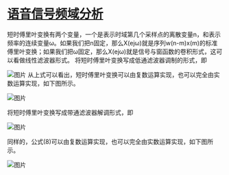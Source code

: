 # [语音信号频域分析](https://mp.weixin.qq.com/s?__biz=MzA3MjEyMjEwNA==&mid=2247483933&idx=1&sn=9bef3c43e93a1d12a8fa33c276989a0d&chksm=9f22698aa855e09cf13a78a858cc1435d0098d52eae5ed2641373a6ac663ca6d09cc77062033&scene=21#wechat_redirect)
短时傅里叶变换有两个变量，一个是表示时域第几个采样点的离散变量n，和表示频率的连续变量ω。如果我们把n固定，那么X(ejω)就是序列w(n-m)x(m)的标准傅里叶变换；如果我们把ω固定，那么X(ejω)就是信号与窗函数的卷积形式，这可以看做线性滤波器形式。
将短时傅里叶变换写成低通滤波器调制的形式，即  

![图片](https://mmbiz.qpic.cn/mmbiz_png/R3j7FT5mhhfooujicGBZ0PudBwvdwwXPyxoyU4wZibLMljhMicgOTj4PmqyyibLoe9iciatEcicPA4FWX9F7alibO4JsKA/640?wx_fmt=png&wxfrom=5&wx_lazy=1&wx_co=1)
从上式可以看出，短时傅里叶变换可以由复数运算实现，也可以完全由实数运算实现，如下图所示。  

![图片](https://mmbiz.qpic.cn/mmbiz_png/R3j7FT5mhhfooujicGBZ0PudBwvdwwXPyiah8nCRBfu7I2VBxlZdeibia0Yq1vzvEBjOPKBaa96pLOBKQlHaaaDurw/640?wx_fmt=png&wxfrom=5&wx_lazy=1&wx_co=1)

将短时傅里叶变换写成带通滤波器解调形式，即

![图片](https://mmbiz.qpic.cn/mmbiz_png/R3j7FT5mhhfooujicGBZ0PudBwvdwwXPyDURf8QNB7rAv7Xb7oSvA3GY2cawOhA7ZXyaTFWMM22O7EMH88SSZmQ/640?wx_fmt=png&wxfrom=5&wx_lazy=1&wx_co=1)

同样的，公式(8)可以由复数运算实现，也可以完全由实数运算实现，如下图所示。

![图片](https://mmbiz.qpic.cn/mmbiz_png/R3j7FT5mhhfooujicGBZ0PudBwvdwwXPyvCXlAGg2H3zhhVMZlSshG7ovYmUemmDoGH8BVuKJgbWpqSWC10VbNw/640?wx_fmt=png&wxfrom=5&wx_lazy=1&wx_co=1)
